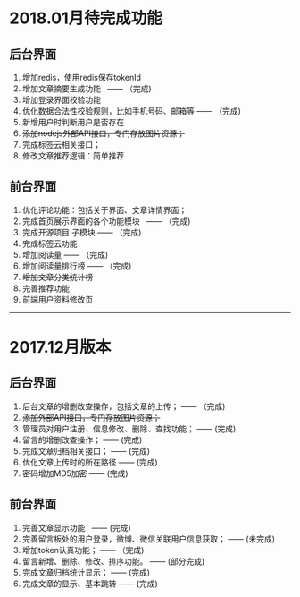 # 2018.01月待完成功能

## 后台界面

1. 增加redis，使用redis保存tokenId
2. 增加文章摘要生成功能   —— （完成)
3. 增加登录界面校验功能
4. 优化数据合法性校验规则，比如手机号码、邮箱等  ——  （完成)
5. 新增用户时判断用户是否存在
6. ~~添加nodejs外部API接口，专门存放图片资源；~~
7. 完成标签云相关接口；
8. 修改文章推荐逻辑：简单推荐

## 前台界面

1. 优化评论功能：包括关于界面、文章详情界面；
2. 完成首页展示界面的各个功能模块    ——  （完成)
3. 完成开源项目 子模块   ——  （完成)
4. 完成标签云功能
5. 增加阅读量  ——  （完成)
6. 增加阅读量排行榜   ——  （完成)
7. ~~增加文章分类统计榜~~
8. 完善推荐功能
9. 前端用户资料修改页

-----

# 2017.12月版本

## 后台界面

1. 后台文章的增删改查操作，包括文章的上传； ——  （完成)
2. ~~添加外部API接口，专门存放图片资源；~~   
3. 管理员对用户注册、信息修改、删除、查找功能； ——  (完成)
4. 留言的增删改查操作； ——  (完成)
5. 完成文章归档相关接口；  ——  (完成)
6. 优化文章上传时的所在路径   ——  (完成)
7. 密码增加MD5加密    ——  (完成)



## 前台界面

1. 完善文章显示功能   ——  (完成)
2. 完善留言板处的用户登录，微博、微信关联用户信息获取； ——  (未完成)
3. 增加token认真功能；  ——  （完成)
4. 留言新增、删除、修改、排序功能。   ——  (部分完成)
5. 完成文章归档统计显示；          ——  (完成)
6. 完成文章的显示、基本跳转       ——  (完成)

